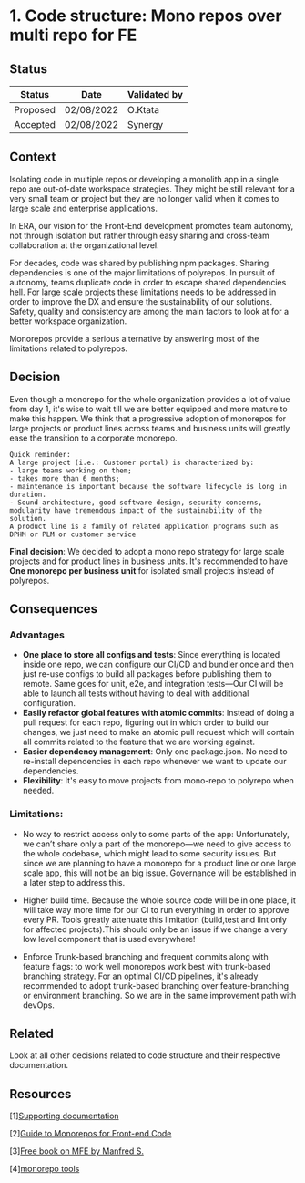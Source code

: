 # 1. Code structure: Mono repos over multi repo for FE

## Status

|Status|Date|Validated by|
|------|----|------------|
|Proposed|02/08/2022|O.Ktata|
|Accepted|02/08/2022|Synergy|

## Context

Isolating code in multiple repos or developing a monolith app in a single repo are out-of-date workspace strategies. They might be still relevant for a very small team or project but they are no longer valid when it comes to large scale and enterprise applications.

In ERA, our vision for the Front-End development promotes team autonomy, not through isolation but rather through easy sharing and cross-team collaboration at the organizational level.

For decades, code was shared by publishing npm packages. Sharing dependencies  is one of the major limitations of polyrepos. In pursuit of autonomy, teams duplicate code in order to escape shared dependencies hell.
For large scale projects these limitations needs to be addressed in order to improve the DX and ensure the sustainability of our solutions. Safety, quality and consistency are among the main factors to look at for a better workspace organization. 

Monorepos provide a serious alternative by answering most of the limitations related to polyrepos. 

## Decision

Even though a monorepo for the whole organization provides a lot of value from day 1, it's wise to wait till we are better equipped and more mature to make this happen. We think that a progressive adoption of monorepos for large projects or product lines across teams and business units will greatly ease the transition to a corporate monorepo.

```
Quick reminder:
A large project (i.e.: Customer portal) is characterized by:
- large teams working on them;
- takes more than 6 months;
- maintenance is important because the software lifecycle is long in duration.
- Sound architecture, good software design, security concerns, modularity have tremendous impact of the sustainability of the solution.
A product line is a family of related application programs such as DPHM or PLM or customer service 
```

**Final decision**: We decided to adopt a mono repo strategy for large scale projects and for product lines in business units. It's recommended to have **One monorepo per business unit** for isolated small projects instead of polyrepos.

## Consequences
### Advantages

- **One place to store all configs and tests**: Since everything is located inside one repo, we can configure our CI/CD and bundler once and then just re-use configs to build all packages before publishing them to remote. Same goes for unit, e2e, and integration tests—Our CI will be able to launch all tests without having to deal with additional configuration.
- **Easily refactor global features with atomic commits**: Instead of doing a pull request for each repo, figuring out in which order to build our changes, we just need to make an atomic pull request which will contain all commits related to the feature that we are working against.
- **Easier dependency management**: Only one package.json. No need to re-install dependencies in each repo whenever we want to update our dependencies.
- **Flexibility**: It's easy to move projects from mono-repo to polyrepo when needed.

### Limitations:
- No way to restrict access only to some parts of the app: Unfortunately, we can’t share only a part of the monorepo—we need to give access to the whole codebase, which might lead to some security issues. But since we are planning to have a monorepo for a product line or one large scale app, this will not be an big issue. Governance will be established in a later step to address this.

- Higher build time. Because the whole source code will be in one place, it will take way more time for our CI to run everything in order to approve every PR. Tools greatly attenuate this limitation (build,test and lint only for affected projects).This should only be an issue if we change a very low level component that is used everywhere!
- Enforce Trunk-based branching and frequent commits along with feature flags: to work well monorepos work best with trunk-based branching strategy. For an optimal CI/CD pipelines, it's already recommended to adopt trunk-based branching over feature-branching or environment branching. So we are in the same improvement path with devOps.

## Related
Look at all other decisions related to code structure and their respective documentation.

## Resources
[1][Supporting documentation](../documentation/code%20structure-part-1-mono-repos-vs-poly-repo.md)

[2][Guide to Monorepos for Front-end Code](https://www.toptal.com/front-end/guide-to-monorepos)

[3][Free book on MFE by Manfred S.](https://www.angulararchitects.io/en/book/ )

[4][monorepo tools](https://monorepo.tools/)